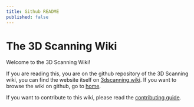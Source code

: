 ```yaml
---
title: Github README
published: false
---
```


# The 3D Scanning Wiki

Welcome to the 3D Scanning Wiki!


If you are reading this, you are on the github repository of the 3D Scanning wiki,
you can find the website itself on [3dscanning.wiki](https://3dscanning.wiki/). If you want to browse the wiki on github, go to [home](home.md).

If you want to contribute to this wiki, please read the [contributing guide](meta/contributing_guide.md).